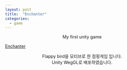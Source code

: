 ```yaml
---
layout: post
title:  "Enchanter"
categories:
  - game
---
```


<p align="center">
  My first unity game

</p>

[Enchanter][gamelink]

[gamelink]: https://bluesparrow2000.github.io/Enchanter/



<p align="center">
  Flappy bird을 모티브로 한 점핑게임 입니다.
  <br/>
  Unity WegGL로 배포하였습니다. 
</p>

